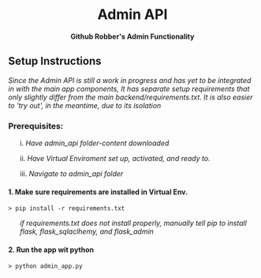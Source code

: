 <h1 align="center">Admin API</h1>
<p align="center"><strong>Github Robber's Admin Functionality</strong></p>

<h2>Setup Instructions</h2>

*Since the Admin API is still a work in progress and has yet to be integrated in with the main app components, It has separate setup requirements that only slightly differ from the main backend/requirements.txt. It is also easier to 'try out', in the meantime, due to its isolation*

<h3>Prerequisites:</h3>
<ol>
  <p>i. <i>Have admin_api folder-content downloaded</i> </p>
<p>ii. <i>Have Virtual Enviroment set up, activated, and ready to.</i> </p>
<p>iii. <i>Navigate to admin_api folder</i> </p>
</ol>
  


<h4>1. Make sure requirements are installed in Virtual Env.</h4>
  <code>> pip install -r requirements.txt</code>
<ol>
  <i>if requirements.txt does not install properly, manually tell pip to install flask, flask_sqlaclhemy, and flask_admin</i>
</ol>
<h4>2. Run the app wit python</h4>
  <code>> python admin_app.py</code>
